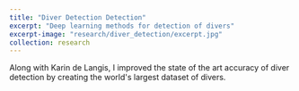 ```yaml
---
title: "Diver Detection Detection"
excerpt: "Deep learning methods for detection of divers"
excerpt-image: "research/diver_detection/excerpt.jpg"
collection: research
---
```

Along with Karin de Langis, I improved the state of the art accuracy of diver detection by creating the world's largest dataset of divers.